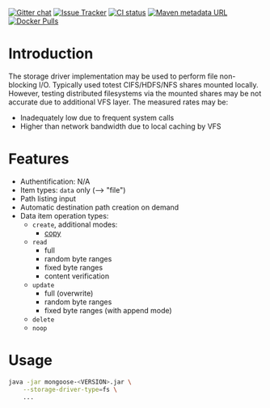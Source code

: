 [![Gitter chat](https://badges.gitter.im/emc-mongoose.png)](https://gitter.im/emc-mongoose)
[![Issue Tracker](https://img.shields.io/badge/Issue-Tracker-red.svg)](https://mongoose-issues.atlassian.net/projects/GOOSE)
[![CI status](https://gitlab.com/emc-mongoose/mongoose-storage-driver-fs/badges/master/pipeline.svg)](https://gitlab.com/emc-mongoose/mongoose-storage-driver-fs/commits/master)
[![Maven metadata URL](https://img.shields.io/maven-metadata/v/http/central.maven.org/maven2/com/github/emc-mongoose/mongoose-storage-driver-fs/maven-metadata.xml.svg)](http://central.maven.org/maven2/com/github/emc-mongoose/mongoose-storage-driver-fs)
[![Docker Pulls](https://img.shields.io/docker/pulls/emcmongoose/mongoose-storage-driver-fs.svg)](https://hub.docker.com/r/emcmongoose/mongoose-storage-driver-fs/)

# Introduction

The storage driver implementation may be used to perform file non-blocking I/O. Typically used totest CIFS/HDFS/NFS
shares mounted locally. However, testing distributed filesystems via the mounted shares may be not accurate due to
additional VFS layer. The measured rates may be:
* Inadequately low due to frequent system calls
* Higher than network bandwidth due to local caching by VFS

# Features

* Authentification: N/A
* Item types: `data` only (--> "file")
* Path listing input
* Automatic destination path creation on demand
* Data item operation types:
    * `create`, additional modes:
        * [copy](../../../../../doc/design/copy_mode/README.md)
    * `read`
        * full
        * random byte ranges
        * fixed byte ranges
        * content verification
    * `update`
        * full (overwrite)
        * random byte ranges
        * fixed byte ranges (with append mode)
    * `delete`
    * `noop`

# Usage

```bash
java -jar mongoose-<VERSION>.jar \
    --storage-driver-type=fs \
    ...
```
